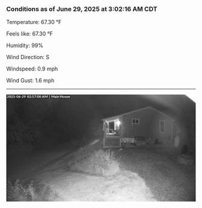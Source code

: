 ### Conditions as of June 29, 2025 at 3:02:16 AM CDT 

Temperature: 67.30 &deg;F

Feels like: 67.30 &deg;F

Humidity: 99%

Wind Direction: S

Windspeed: 0.9 mph

Wind Gust: 1.6 mph

---

<img src="./images/latest.jpeg"/>

